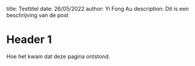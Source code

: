 title: Testtitel
date: 26/05/2022
author: Yi Fong Au
description: Dit is een beschrijving van de post

# Header 1

Hoe het kwam dat deze pagina ontstond.
